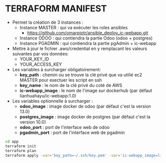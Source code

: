 # TERRAFORM MANIFEST
* Permet la création de 3 instances :
    * Instance MASTER : qui va exécuter les roles ansibles
        * https://github.com/omarpiotr/ansible_deploy_ic-webapp.git
    * Instance ODOO : qui contiendra la partie Odoo (odoo + postgres)
    * Instance PGADMIN : qui contiendra la partie pgAdmin + ic-webapp
* Mettre à jour le fichier .aws/credential en y remplacant les valeurs suivantes par vos données:
    * YOUR_KEY_ID
    * YOUR_ACCESS_KEY
* Les variables à surcharger obligatoirement:
    * **key_path** : chemin ou se trouve la clé privé que va utilié ec2 MASTER pour exectuer les script en ssh
    * **key_name** : le nom de la clé privé du coté de AWS
    * **ic-webapp_image** : le nom de l'image sur dockerhub (par défaut lianhuahayu/ic-webapp:1.0)
* Les variables optionnelle à surcharger :
    * **odoo_image** : image docker de odoo (par défaut c'est la version 13.0)
    * **postgres_image** : image docker de postgres (par défaut c'est la version 10.0)
    * **odoo_port** : port de l'interface web de odoo
    * **pgadmin_port** : port de l'interface web de pgadmin

```bash
cd app
terraform init
terraform plan 
terraform apply -var='key_path=~/.ssh/key.pem' -var='ic-webapp_image=lianhuahayu/ic-webapp:1.0' -var='odoo_image=odoo:13.0' -var='postgres_image=postgres:10'
```